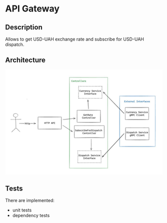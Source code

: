 # API Gateway

## Description

Allows to get USD-UAH exchange rate and subscribe for USD-UAH dispatch.

## Architecture

![gateway-architecture](./docs/gateway-architecture.jpg)

## Tests

There are implemented:
- unit tests
- dependency tests
